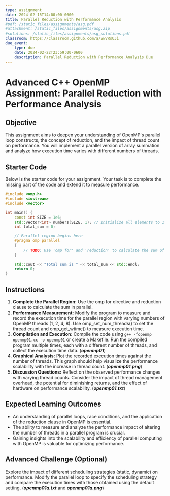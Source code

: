 ```yaml
---
type: assignment
date: 2024-02-15T14:00:00-0600
title: Parallel Reduction with Performance Analysis
#pdf: /static_files/assignments/asg.pdf
#attachment: /static_files/assignments/asg.zip
#solutions: /static_files/assignments/asg_solutions.pdf
classroom: https://classroom.github.com/a/SwVRsUJi
due_event: 
    type: due
    date: 2024-02-22T23:59:00-0600
    description: Parallel Reduction with Performance Analysis Due
---
```

# Advanced C++ OpenMP Assignment: Parallel Reduction with Performance Analysis

## Objective

This assignment aims to deepen your understanding of OpenMP's parallel loop constructs, the concept of reduction, and the impact of thread count on performance. You will implement a parallel version of array summation and analyze how execution time varies with different numbers of threads.

## Starter Code

Below is the starter code for your assignment. Your task is to complete the missing part of the code and extend it to measure performance.

```c++
#include <omp.h>
#include <iostream>
#include <vector>

int main() {
    const int SIZE = 1e6;
    std::vector<int> numbers(SIZE, 1); // Initialize all elements to 1
    int total_sum = 0;

    // Parallel region begins here
    #pragma omp parallel 
    {
        // TODO: Use 'omp for' and 'reduction' to calculate the sum of the array
    }
    
    std::cout << "Total sum is " << total_sum << std::endl;
    return 0;
}
```

## Instructions

1. **Complete the Parallel Region:** Use the omp for directive and reduction clause to calculate the sum in parallel.
2. **Performance Measurement:** Modify the program to measure and record the execution time for the parallel region with varying numbers of OpenMP threads (1, 2, 4, 8). Use omp_set_num_threads() to set the thread count and omp_get_wtime() to measure execution time.
3. **Compilation and Execution:** Compile the code using `g++ -fopenmp openmp01.cc -o openmp01` or create a Makefile. Run the compiled program multiple times, each with a different number of threads, and collect the execution time data. (**_openmp01_**)
4. **Graphical Analysis:** Plot the recorded execution times against the number of threads. This graph should help visualize the performance scalability with the increase in thread count. (**_openmp01.png_**)
5. **Discussion Questions:** Reflect on the observed performance changes with varying thread counts. Consider the impact of thread management overhead, the potential for diminishing returns, and the effect of hardware on performance scalability. (**_openmp01.txt_**)

## Expected Learning Outcomes

- An understanding of parallel loops, race conditions, and the application of the reduction clause in OpenMP is essential.
- The ability to measure and analyze the performance impact of altering the number of threads in a parallel program is crucial.
- Gaining insights into the scalability and efficiency of parallel computing with OpenMP is valuable for optimizing performance.

## Advanced Challenge (Optional)

Explore the impact of different scheduling strategies (static, dynamic) on performance. Modify the parallel loop to specify the scheduling strategy and compare the execution times with those obtained using the default setting. (**_openmp01a.txt_** and **_openmp01a.png_**)

